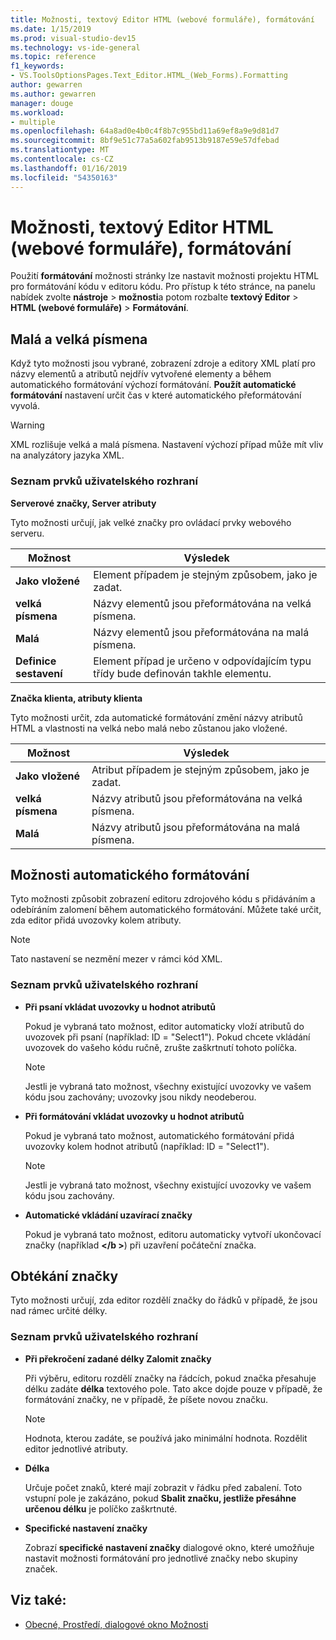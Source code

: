 ```yaml
---
title: Možnosti, textový Editor HTML (webové formuláře), formátování
ms.date: 1/15/2019
ms.prod: visual-studio-dev15
ms.technology: vs-ide-general
ms.topic: reference
f1_keywords:
- VS.ToolsOptionsPages.Text_Editor.HTML_(Web_Forms).Formatting
author: gewarren
ms.author: gewarren
manager: douge
ms.workload:
- multiple
ms.openlocfilehash: 64a8ad0e4b0c4f8b7c955bd11a69ef8a9e9d81d7
ms.sourcegitcommit: 8bf9e51c77a5a602fab9513b9187e59e57dfebad
ms.translationtype: MT
ms.contentlocale: cs-CZ
ms.lasthandoff: 01/16/2019
ms.locfileid: "54350163"
---
```

# <a name="options-text-editor-html-web-forms-formatting"></a>Možnosti, textový Editor HTML (webové formuláře), formátování

Použití **formátování** možnosti stránky lze nastavit možnosti projektu HTML pro formátování kódu v editoru kódu. Pro přístup k této stránce, na panelu nabídek zvolte **nástroje** > **možnosti**a potom rozbalte **textový Editor** > **HTML (webové formuláře)**   >  **Formátování**.

## <a name="capitalization"></a>Malá a velká písmena

Když tyto možnosti jsou vybrané, zobrazení zdroje a editory XML platí pro názvy elementů a atributů nejdřív vytvořené elementy a během automatického formátování výchozí formátování. **Použít automatické formátování** nastavení určit čas v které automatického přeformátování vyvolá.

> [!WARNING]
> XML rozlišuje velká a malá písmena. Nastavení výchozí případ může mít vliv na analyzátory jazyka XML.

### <a name="uielement-list"></a>Seznam prvků uživatelského rozhraní

**Serverové značky, Server atributy**

Tyto možnosti určují, jak velké značky pro ovládací prvky webového serveru.

|Možnost|Výsledek|
|---------------------------------|------------------------------|
|**Jako vložené**|Element případem je stejným způsobem, jako je zadat.|
|**velká písmena**|Názvy elementů jsou přeformátována na velká písmena.|
|**Malá**|Názvy elementů jsou přeformátována na malá písmena.|
|**Definice sestavení**|Element případ je určeno v odpovídajícím typu třídy bude definován takhle elementu.|


**Značka klienta, atributy klienta**

Tyto možnosti určit, zda automatické formátování změní názvy atributů HTML a vlastnosti na velká nebo malá nebo zůstanou jako vložené.

|Možnost|Výsledek|
|---------------------------------|------------------------------|
|**Jako vložené**|Atribut případem je stejným způsobem, jako je zadat.|
|**velká písmena**|Názvy atributů jsou přeformátována na velká písmena.|
|**Malá**|Názvy atributů jsou přeformátována na malá písmena.|


## <a name="automatic-formatting-options"></a>Možnosti automatického formátování

Tyto možnosti způsobit zobrazení editoru zdrojového kódu s přidáváním a odebíráním zalomení během automatického formátování. Můžete také určit, zda editor přidá uvozovky kolem atributy.

> [!NOTE]
> Tato nastavení se nezmění mezer v rámci kód XML.

### <a name="uielement-list"></a>Seznam prvků uživatelského rozhraní

- **Při psaní vkládat uvozovky u hodnot atributů**

   Pokud je vybraná tato možnost, editor automaticky vloží atributů do uvozovek při psaní (například: ID = "Select1"). Pokud chcete vkládání uvozovek do vašeho kódu ručně, zrušte zaškrtnutí tohoto políčka.


   > [!NOTE]
   > Jestli je vybraná tato možnost, všechny existující uvozovky ve vašem kódu jsou zachovány; uvozovky jsou nikdy neodeberou.

- **Při formátování vkládat uvozovky u hodnot atributů**

   Pokud je vybraná tato možnost, automatického formátování přidá uvozovky kolem hodnot atributů (například: ID = "Select1").

   > [!NOTE]
   > Jestli je vybraná tato možnost, všechny existující uvozovky ve vašem kódu jsou zachovány.

- **Automatické vkládání uzavírací značky**

   Pokud je vybraná tato možnost, editoru automaticky vytvoří ukončovací značky (například  **\</b >**) při uzavření počáteční značka.

## <a name="tag-wrapping"></a>Obtékání značky

Tyto možnosti určují, zda editor rozdělí značky do řádků v případě, že jsou nad rámec určité délky.

### <a name="uielement-list"></a>Seznam prvků uživatelského rozhraní

- **Při překročení zadané délky Zalomit značky**

   Při výběru, editoru rozdělí značky na řádcích, pokud značka přesahuje délku zadáte **délka** textového pole. Tato akce dojde pouze v případě, že formátování značky, ne v případě, že píšete novou značku.

   > [!NOTE]
   > Hodnota, kterou zadáte, se používá jako minimální hodnota. Rozdělit editor jednotlivé atributy.

- **Délka**

   Určuje počet znaků, které mají zobrazit v řádku před zabalení. Toto vstupní pole je zakázáno, pokud **Sbalit značku, jestliže přesáhne určenou délku** je políčko zaškrtnuté.

- **Specifické nastavení značky**

   Zobrazí **specifické nastavení značky** dialogové okno, které umožňuje nastavit možnosti formátování pro jednotlivé značky nebo skupiny značek.

## <a name="see-also"></a>Viz také:

- [Obecné, Prostředí, dialogové okno Možnosti](../../ide/reference/general-environment-options-dialog-box.md)